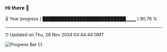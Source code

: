 ### Hi there 👋

⏳ Year progress { ███████████████████████████▁▁▁ } 90.76 %

---

⏰ Updated on Thu, 28 Nov 2024 04:44:44 GMT

![Progress Bar CI](https://github.com/IshwaranRudhara/GIT-ACTION/workflows/Progress%20Bar%20CI/badge.svg)

